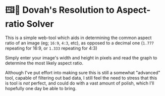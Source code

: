 # 🖽📏 Dovah's Resolution to Aspect-ratio Solver

This is a simple web-tool which aids in determining the common aspect ratio of an image (eg; `16:9`, `4:3`, etc), as opposed to a decimal one (`1.777` repeating for 16:9, or `1.333` repeating for 4:3)

Simply enter your image's width and height in pixels and read the graph to determine the most likely aspect ratio.

Although I've put effort into making sure this is still a somewhat "advanced" tool, capable of filtering out bad data, I still feel the need to stress that this is tool is *not* perfect, and could do with a vast amount of polish, which I'll hopefully one day be able to bring.